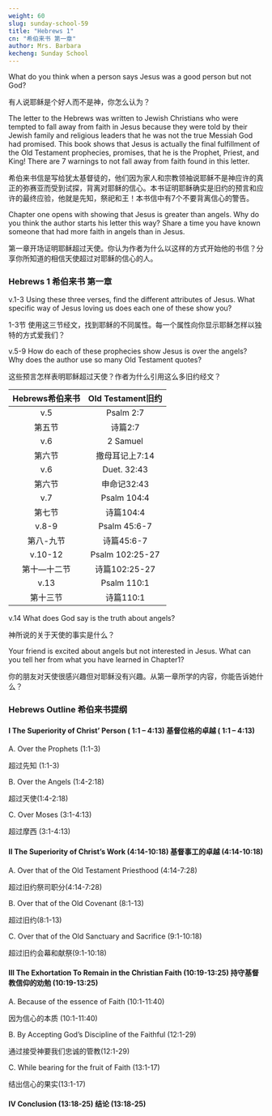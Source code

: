 ```yaml
---
weight: 60
slug: sunday-school-59
title: "Hebrews 1"
cn: "希伯来书 第一章"
author: Mrs. Barbara
kecheng: Sunday School
---
```


What do you think when a person says Jesus was a good person but not God?  

有人说耶稣是个好人而不是神，你怎么认为？

The letter to the Hebrews was written  to Jewish Christians who were tempted to fall away from faith in Jesus because they were told by their Jewish family and religious leaders that he was not the true Messiah God had promised.  This book shows that Jesus is actually the final fulfillment of the Old Testament prophecies, promises, that he is the Prophet, Priest, and King! There are 7 warnings to not fall away from faith found in this letter. 

希伯来书信是写给犹太基督徒的，他们因为家人和宗教领袖说耶稣不是神应许的真正的弥赛亚而受到试探，背离对耶稣的信心。本书证明耶稣确实是旧约的预言和应许的最终应验，他就是先知，祭祀和王！本书信中有7个不要背离信心的警告。

Chapter one opens with showing that Jesus is greater than angels.  Why do you think the author starts his letter this way?  Share a time you have known someone that had more faith in angels than in Jesus.

第一章开场证明耶稣超过天使。你认为作者为什么以这样的方式开始他的书信？分享你所知道的相信天使超过对耶稣的信心的人。

### Hebrews 1 希伯来书 第一章

v.1-3   Using these three verses, find the different attributes of Jesus.  What specific way of Jesus loving us does each one of these
 show you?

1-3节 使用这三节经文，找到耶稣的不同属性。每一个属性向你显示耶稣怎样以独特的方式爱我们？

v.5-9  How do each of these prophecies show Jesus is over the angels? Why does the author use so many Old Testament quotes?

这些预言怎样表明耶稣超过天使？作者为什么引用这么多旧约经文？

| Hebrews希伯来书 | Old Testament旧约 |
|:---------------:|:-----------------:|
| v.5 | Psalm 2:7 |
| 第五节  | 诗篇2:7 |
| v.6  | 2 Samuel |
| 第六节 | 撒母耳记上7:14 |
| v.6 | Duet. 32:43 |
| 第六节 | 申命记32:43 |
| v.7 | Psalm 104:4 |
| 第七节 | 诗篇104:4 |
| v.8-9 | Psalm 45:6-7 |
| 第八-九节 | 诗篇45:6-7 |
| v.10-12 | Psalm 102:25-27 |
| 第十—十二节 | 诗篇102:25-27 |
| v.13 | Psalm 110:1 |
| 第十三节 | 诗篇110:1 |

v.14  What does God say is the truth about angels?

神所说的关于天使的事实是什么？

Your friend is excited about angels but not interested in Jesus.   What can you tell her from what you have learned in Chapter1?

你的朋友对天使很感兴趣但对耶稣没有兴趣。从第一章所学的内容，你能告诉她什么？

### Hebrews  Outline 希伯来书提纲

#### I The Superiority of Christ’ Person  ( 1:1 – 4:13) 基督位格的卓越 ( 1:1 – 4:13) 

A. Over the Prophets (1:1-3)

超过先知 (1:1-3)

B.  Over the Angels (1:4-2:18)

超过天使(1:4-2:18)

C.  Over Moses    (3:1-4:13)

超过摩西 (3:1-4:13)

#### II The Superiority of Christ’s Work  (4:14-10:18) 基督事工的卓越 (4:14-10:18)

A.  Over that of the  Old Testament Priesthood (4:14-7:28)

超过旧约祭司职分(4:14-7:28)

B.  Over that of the Old Covenant  (8:1-13)

超过旧约(8:1-13)

C.  Over that of the Old Sanctuary and Sacrifice  (9:1-10:18)

超过旧约会幕和献祭(9:1-10:18)

#### III The Exhortation To Remain in the Christian Faith (10:19-13:25) 持守基督教信仰的劝勉 (10:19-13:25)

A.  Because of the essence of Faith   (10:1-11:40)

因为信心的本质 (10:1-11:40)

B.  By Accepting God’s Discipline of the Faithful  (12:1-29)

通过接受神要我们忠诚的管教(12:1-29)

C.  While bearing for the fruit of Faith (13:1-17)

结出信心的果实(13:1-17)

#### IV  Conclusion  (13:18-25) 结论 (13:18-25)

